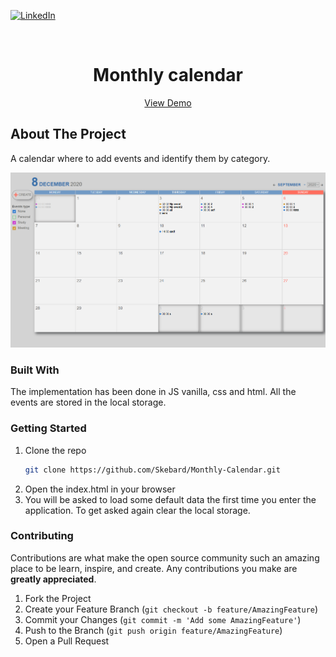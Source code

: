 
[![LinkedIn][linkedin-shield]][linkedin-url]



<!-- PROJECT LOGO -->
<br />
<p align="center">


  <h1 align="center">Monthly calendar</h1>
  <p align='center'>
  <a href='https://tonijorda.com/myProjects/vanillaJS/calendar/'>View Demo</a>
  </p>
</p>






<!-- ABOUT THE PROJECT -->
## About The Project
A calendar where to add events and identify them by category.

![Screenshot](images/documentation/fullpage.png)



### Built With

The implementation has been done in JS vanilla, css and html. All the events are stored in the local storage.



<!-- GETTING STARTED -->
###  Getting Started


1. Clone the repo
   ```sh
   git clone https://github.com/Skebard/Monthly-Calendar.git
   ```
2. Open the index.html in your browser
3. You will be asked to load some default data the first time you enter the application. To get asked again clear the local storage.


<!-- CONTRIBUTING -->
### Contributing

Contributions are what make the open source community such an amazing place to be learn, inspire, and create. Any contributions you make are **greatly appreciated**.

1. Fork the Project
2. Create your Feature Branch (`git checkout -b feature/AmazingFeature`)
3. Commit your Changes (`git commit -m 'Add some AmazingFeature'`)
4. Push to the Branch (`git push origin feature/AmazingFeature`)
5. Open a Pull Request










[linkedin-shield]: https://img.shields.io/badge/-LinkedIn-black.svg?style=for-the-badge&logo=linkedin&colorB=555
[linkedin-url]: http://www.linkedin.com/in/tjorda
